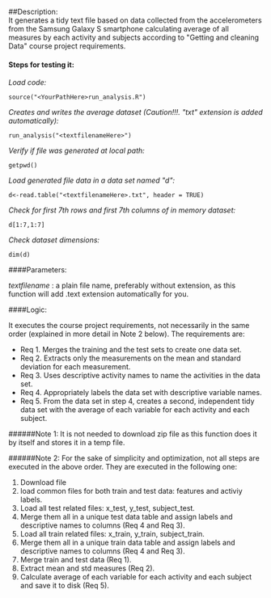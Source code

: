 ##Description:    
It generates a tidy text file based on data collected from the accelerometers from the Samsung Galaxy S smartphone calculating average of all measures by each activity and subjects according to "Getting and cleaning Data" course project requirements.

#### Steps for testing it:

*Load code:*
```
source("<YourPathHere>run_analysis.R")
```    
*Creates and writes the average dataset (Caution!!!. "txt" extension is added automatically):*
```
run_analysis("<textfilenameHere>")
```
*Verify if file was generated at local path:*
```
getpwd()     
```
*Load generated file data in a data set named "d":*
```
d<-read.table("<textfilenameHere>.txt", header = TRUE)
```
*Check for first 7th rows and first 7th columns of in memory dataset:*
```
d[1:7,1:7]                                               
```
*Check dataset dimensions:*
```
dim(d)                                                   
```
####Parameters:

*textfilename* : a plain file name, preferably without extension, as this function will add .text extension automatically for you.

####Logic:

It executes the course project requirements, not necessarily in the same order (explained in more detail in Note 2 below). The requirements are:

- Req 1. Merges the training and the test sets to create one data set.
- Req 2. Extracts only the measurements on the mean and standard deviation for each measurement. 
- Req 3. Uses descriptive activity names to name the activities in the data set.
- Req 4. Appropriately labels the data set with descriptive variable names. 
- Req 5. From the data set in step 4, creates a second, independent tidy data set with the average of each variable for each activity and each subject.

######Note 1: 
It is not needed to download zip file as this function does it by itself and stores it in a temp file.

######Note 2: 
For the sake of simplicity and optimization, not all steps are executed in the above order. They are executed in the following one:

1. Download file
2. load common files for both train and test data: features and activiy labels.
3. Load all test related files: x_test, y_test, subject_test.
4. Merge them all in a unique test data table and assign labels and descriptive names to columns (Req 4 and Req 3).
5. Load all train related files: x_train, y_train, subject_train.
6. Merge them all in a unique train data table and assign labels and descriptive names to columns (Req 4 and Req 3).
7. Merge train and test data (Req 1).
8. Extract mean and std measures (Req 2).
9. Calculate average of each variable for each activity and each subject and save it to disk (Req 5).


